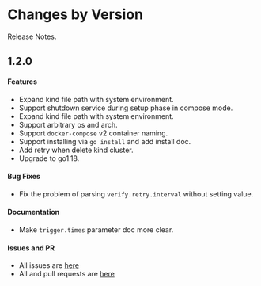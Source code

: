 Changes by Version
==================
Release Notes.

1.2.0
------------------
#### Features
* Expand kind file path with system environment.
* Support shutdown service during setup phase in compose mode.
* Expand kind file path with system environment. 
* Support arbitrary os and arch.
* Support `docker-compose` v2 container naming.
* Support installing via `go install` and add install doc.
* Add retry when delete kind cluster.
* Upgrade to go1.18.

#### Bug Fixes
* Fix the problem of parsing `verify.retry.interval` without setting value.

#### Documentation
* Make `trigger.times` parameter doc more clear.

#### Issues and PR
- All issues are [here](https://github.com/apache/skywalking/milestone/111?closed=1)
- All and pull requests are [here](https://github.com/apache/skywalking-infra-e2e/pulls?q=is%3Apr+is%3Aclosed+milestone%3A1.2.0)
